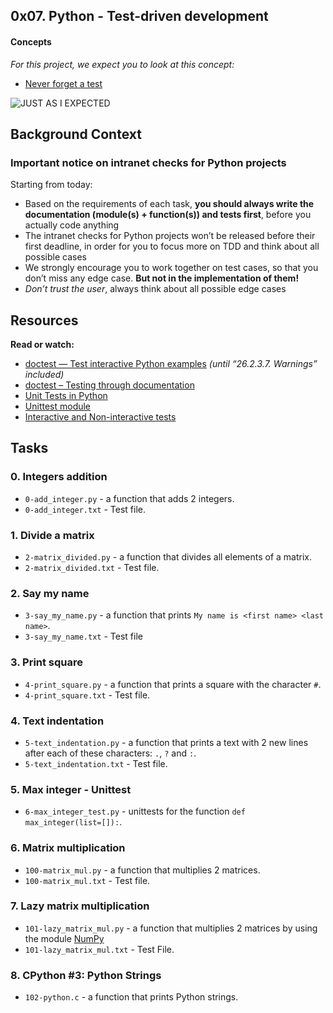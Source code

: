 ## 0x07. Python - Test-driven development

#### Concepts
*For this project, we expect you to look at this concept:*
- [Never forget a test](https://intranet.alxswe.com/concepts/47)

![JUST AS I EXPECTED](https://s3.amazonaws.com/intranet-projects-files/holbertonschool-higher-level_programming+/246/giphy-4.gif)

## Background Context
### Important notice on intranet checks for Python projects
Starting from today:
- Based on the requirements of each task, **you should always write the documentation (module(s) + function(s)) and tests first**, before you actually code anything
- The intranet checks for Python projects won’t be released before their first deadline, in order for you to focus more on TDD and think about all possible cases
- We strongly encourage you to work together on test cases, so that you don’t miss any edge case. **But not in the implementation of them!**
- *Don’t trust the user*, always think about all possible edge cases

## Resources
**Read or watch:**
- [doctest — Test interactive Python examples](https://intranet.alxswe.com/rltoken/BwZJVq2MQ1_Vg_3gphoitQ) *(until “26.2.3.7. Warnings” included)*
- [doctest – Testing through documentation](https://intranet.alxswe.com/rltoken/96kLRRIOHzsn3VDDXT21HA)
- [Unit Tests in Python](https://intranet.alxswe.com/rltoken/wfuUl81Q3Nku1qCzdDHAfA)
- [Unittest module](https://intranet.alxswe.com/rltoken/1v-d9Ol13JabJq8UI6MIPg)
- [Interactive and Non-interactive tests](https://intranet.alxswe.com/rltoken/lB65hNMXBziXy4A0YLIOog)

## Tasks
### 0. Integers addition
- `0-add_integer.py` - a function that adds 2 integers.
- `0-add_integer.txt` - Test file.
### 1. Divide a matrix
- `2-matrix_divided.py` - a function that divides all elements of a matrix.
- `2-matrix_divided.txt` - Test file.
### 2. Say my name
- `3-say_my_name.py` - a function that prints `My name is <first name> <last name>`.
- `3-say_my_name.txt` - Test file
### 3. Print square
- `4-print_square.py` - a function that prints a square with the character `#`.
- `4-print_square.txt` - Test file.
### 4. Text indentation
- `5-text_indentation.py` - a function that prints a text with 2 new lines after each of these characters: `.`, `?` and `:`.
- `5-text_indentation.txt` - Test file.
### 5. Max integer - Unittest
- `6-max_integer_test.py` - unittests for the function `def max_integer(list=[]):`.
### 6. Matrix multiplication
- `100-matrix_mul.py` - a function that multiplies 2 matrices.
- `100-matrix_mul.txt` - Test file.
### 7. Lazy matrix multiplication
- `101-lazy_matrix_mul.py` - a function that multiplies 2 matrices by using the module [NumPy](https://intranet.alxswe.com/rltoken/sXnBuOVSyhKEGt-biOyOWg)
- `101-lazy_matrix_mul.txt` - Test File.
### 8. CPython #3: Python Strings
- `102-python.c` - a function that prints Python strings.
